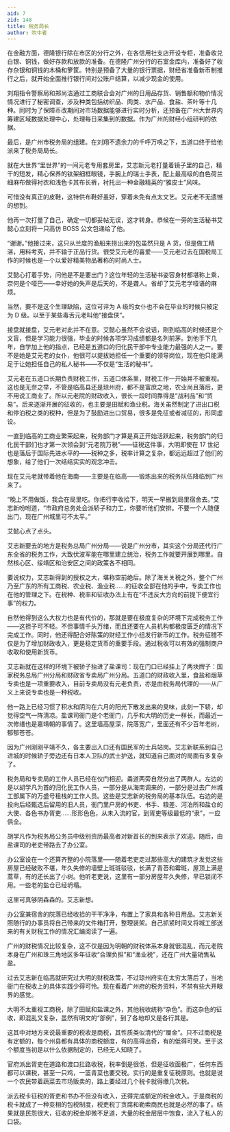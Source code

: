 ```yaml
---
aid: 7
zid: 148
title: 税务局长
author: 吹牛者
---
```


在金融方面，德隆银行除在市区的分行之外，在各信用社支店开设专柜，准备收兑白银、铜钱，做好存款和放款的准备。在德隆广州分行的石室金库内，准备好了收存杂银和铜钱的木桶和箩筐。特别是预备了大量的银行票据，财经省准备新币制推行之后，就开始全面推行银行间对公账户结算，以减少现金的使用。

刘翔指令警察局和郑尚洁通过工商联合会对广州的日用品存货、销售额和物价情况情况进行了秘密调查，涉及种类包括纺织品、肉类、水产品、食盐、茶叶等十几种。同时为了保障币改期间对市场数据能够进行实时分析，还预备在广州大世界内筹建区域数据处理中心，处理每日采集到的数据。作为广州的财经小组研判的依据。

最后，是广州市税务局的组建。在刘翔不遗余力的千呼万唤之下，五道口终于给他派来了税务局局长。

就在大世界“里世界”的一间元老专用套房里，艾志新元老打量着镜子里的自己，精干的短发，精心保养的钛架细框眼镜，手腕上的瑞士手表，配上最高级的白色荷兰细麻布做得衬衣和浅色卡其布长裤，衬托出一种金融精英的“雅皮士”风味。

可惜没有真正的皮鞋，这特供布鞋好虽好，穿着未免有点太文艺。艾元老不无遗憾的想到。

他再一次打量了自己，确定一切都妥帖无误，这才转身。恭候在一旁的生活秘书艾懿心立刻将一只高仿 BOSS 公文包递给了他。

“谢谢。”他接过来，这只从兰度的渔船来捞出来的包虽然只是 A 货，但是做工精湛，用料考究，并不输于正品行货。很受艾元老的喜爱――艾元老过去在国税局工作的时候也是一个以爱好精美物品著称的时尚人士。

艾懿心打着手势，问他是不是要出门？这位年轻的生活秘书姿容身材都堪称上乘，奈何是个哑巴――幸好她的失声是后天的，不是聋人。省却了艾元老学哑语的麻烦。

当然，要不是这个生理缺陷，这位可评为 A 级的女仆也不会在毕业的时候只被定为 D 级。以至于某些毒舌元老叫他“接盘侠”。

接盘就接盘，艾元老对此并不在意。艾懿心虽然不会说话，刚到临高的时候还是个文盲，但是学习能力很强，毕业的时候各项学习成绩都是名列前茅。到他手下几年，自学加上他的指点，已经是五道口的归化民干部中专业能力最强的人之一。要不是她是艾元老的女仆，他很可以提拔她担任一个重要的领导岗位，现在他只能满足于让她担任自己的私人秘书――不仅是“生活的秘书”。

艾元老在五道口长期负责财税工作，五道口体系里，财税工作一开始并不被重视。这也是无奈之举，不管是临高县还是琼州府，都不是富庶之地，农业尚且落后，更不用说工商业了。所以元老院的财政收入，很长一段时间靠得是“战利品”和“贸易”。后来逐渐开展的征收的，也主要是田赋和渔业税。海关虽然制定了进出口税和停泊税之类的税种，但是为了鼓励进出口贸易，很多是免征或者减征的，形同虚设。

一直到临高的工商业繁荣起来，税务部门才算是真正开始活跃起来，税务部门的归化民干部们也才第一次领会到“元老院万税”――征税这件事，大明即使在 17 世纪也是落后于国际先进水平的――税种之多，税率计算之复杂，都远远超过了他们的想象，给了他们一次结结实实的观念冲击。

现在艾元老就带着他在海南――主要是在临高――锻炼出来的税务队伍降临到广州来了。

“晚上不用做饭，我会在局里吃。你把行李收拾下，明天一早搬到局里宿舍去。”艾志新吩咐道，“市政府总务处会派轿子和力工，你要听他们安排。不要一个人随便出门，现在广州城里可不太平。”

艾懿心点了点头。

艾志新要去的地方是税务总局广州分局――说是广州分市，其实这个分局还代行广东全省的税务工作，大致伏波军能在哪里建立统治，税务工作就要开展到哪里。自然核心区、绥靖区和治安区之间的政策各不相同。

要说权力，艾志新得到的授权之大，堪称空前绝后。除了海关关税之外，整个广州乃至广东的所有工商税、农业税、渔业税……的征收全部在他的手中，专卖工作也在他的管理之下。在税种、税率和征收办法上有在“不违反大方向的前提下便宜行事”的权力。

自然他得到这么大权力也是有代价的，那就是要在极度复杂的环境下完成税务工作――这担子可不轻。不但事情千头万绪，而且还要在人员机构都极度匮乏的情况下完成工作。同时，他还得配合好陈策的财经工作小组发行新币的工作。税务征稽不仅是为了增加财政收入，更是稳定货币的重要手段。通过税收可以有效的强制商户收取和使用新货币。

艾志新就在这样的环境下被轿子抬进了盐课司：现在门口已经挂上了两块牌子：国家税务总局广州分局和财政省专卖局广州分局。五道口的财政收入里，食盐和烟草专卖也是一项重要收入，目前专卖局没有元老负责，亦是由税务局代理的――从广义上来说专卖也是一种税收。

他一路上已经习惯了积水和阴沟在六月的阳光下散发出来的臭味，此刻一下轿，却觉得空气一阵清凉。盐课司衙门是个老衙门，几乎和大明的历史一样长，而最近一次修缮也是嘉靖朝的事情了。这里墙高屋深，院落宽广，里面还有不少百年老树，郁郁苍苍。

因为广州刚刚平靖不久，各主要出入口还有国民军的士兵站岗。艾志新联系到自己进城的时候轿子旁边还有日本人卫队的武士护送，就知道自己面对的局面有多复杂了。

税务局和专卖局的工作人员已经在仪门相迎。甬道两旁自然分出了两群人。左边的是以胡学凡为首的归化民工作人员，一部分是从海南调来的，一部分是过去广州城工部属下的万盛号租栈的工作人员。这些是艾志新的税务局的基本队伍。右边的是投向后经甄选后留用的旧人员，衙门里户房的书吏、书手、粮差、河泊所和盐仓的大使、各色书办胥吏……形形色色，从未入流的官，到胥吏等级最低的“隶”，一应俱全。

胡学凡作为税务局公务员中级别资历最高者对新首长的到来表示了欢迎。随后，由盐课司的老吏带路去了办公室。

办公室设在一个还算齐整的小院落里――随着老吏走过那些高大的建筑才发觉这些房屋已经破败不堪，年久失修的墙壁上斑斑驳驳，长满了青苔和霉斑，屋顶上满是蒿草，有的还长出了小树。他听老吏说，这里有一部分房屋年久失修，早已锁闭不用。一些老的盐仓已经坍塌。

这里可真够阴森森的。艾志新想。

办公室兼宿舍的院落已经收拾的干干净净，布置上了家具和各种日用品。艾志新关照随行的办事员将自己带来的文件箱打开，整理装架。自己抓紧时间又将城工部送来的有关财税工作的情况汇编阅读了一遍。

广州的财税情况比较复杂，这不仅是因为明朝的财税体系本身就很混乱，而元老院本身在广州和珠三角地区多年征收“合理负担”和“渔业税”，还在广州大量销售私盐。

过去艾志新在临高就研究过大明的财税政策，不过琼州府实在太穷太落后了，当地衙门在税收上的具体实践少得可怜。现在看着广州府的税务资料，不禁有些大开眼界的感觉。

大明不太重视工商税，除了田赋和盐课之外，其他税收统称“杂色”。而这杂色的征收，即混乱又复杂，虽然有明文的“部例”，到了各地却又是各行其是。

这其中对地方来说最重要的税收是商税，其性质类似清代的“厘金”。只不过商税是有定额的，每个州县都有具体的商税额度，有的高得出奇，有的低得可笑。至于这个额度当初是以什么依据制定的，已经无人知晓了。

官府派出胥吏在道路和渡口拦路收税，税率倒是很低，但是征收面极广，任何东西都可以课税，甚至一只鸡，一篮青菜也要交税。实行的是重复征税原则。也就是说一个农民带着蔬菜去市场贩卖的，路上要经过几个税卡就得缴几次税。

派去税卡征税的胥吏和书办不但没有收入，还得完成额定的税金收入。于是商税的税卡就成了一种变相的包税制度，税吏税丁贪腐和勒索商民也就是必然的事了。结果就是民怨很大，征收的税金却微不足道，大量的税金层层中饱食，流入了私人的口袋。

